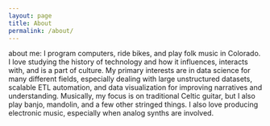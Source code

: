 ```yaml
---
layout: page
title: About
permalink: /about/
---
```



about me:
I program computers, ride bikes, and play folk music in Colorado. I love studying the history of technology and how it influences, interacts with, and is a part of culture. My primary interests are in data science for many different fields, especially dealing with large unstructured datasets, scalable ETL automation, and data visualization for improving narratives and understanding. Musically, my focus is on traditional Celtic guitar, but I also play banjo, mandolin, and a few other stringed things. I also love producing electronic music, especially when analog synths are involved. 


